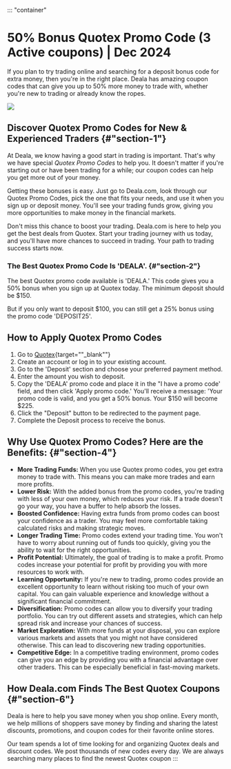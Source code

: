 ::: \"container\"
# 50% Bonus Quotex Promo Code (3 Active coupons) \| Dec 2024

If you plan to try trading online and searching for a deposit bonus code
for extra money, then you're in the right place. Deala has amazing
coupon codes that can give you up to 50% more money to trade with,
whether you\'re new to trading or already know the ropes.

[![](https://static.quotex.io/files/4_en/300_250.jpg)](https://traff.sbs/brokerqxlid)

## Discover Quotex Promo Codes for New & Experienced Traders {#"section-1"}

At Deala, we know having a good start in trading is important. That\'s
why we have special *Quotex Promo Codes* to help you. It doesn\'t matter
if you\'re starting out or have been trading for a while; our coupon
codes can help you get more out of your money.

Getting these bonuses is easy. Just go to Deala.com, look through our
Quotex Promo Codes, pick the one that fits your needs, and use it when
you sign up or deposit money. You\'ll see your trading funds grow,
giving you more opportunities to make money in the financial markets.

Don\'t miss this chance to boost your trading. Deala.com is here to help
you get the best deals from Quotex. Start your trading journey with us
today, and you\'ll have more chances to succeed in trading. Your path to
trading success starts now.

### The Best Quotex Promo Code Is \'DEALA\'. {#"section-2"}

The best Quotex promo code available is 'DEALA.' This code gives you a
50% bonus when you sign up at Quotex today. The minimum deposit should
be \$150.

But if you only want to deposit \$100, you can still get a 25% bonus
using the promo code 'DEPOSIT25'.

## How to Apply Quotex Promo Codes

1.  Go to
    [Quotex](\%22https://traff.sbs/brokerqxsignup\%22){target=""_blank""}
2.  Create an account or log in to your existing account.
3.  Go to the 'Deposit' section and choose your preferred payment
    method.
4.  Enter the amount you wish to deposit.
5.  Copy the 'DEALA' promo code and place it in the "I have a promo
    code' field, and then click 'Apply promo code.' You'll receive a
    message: 'Your promo code is valid, and you get a 50% bonus. Your
    \$150 will become \$225.
6.  Click the "Deposit" button to be redirected to the payment page.
7.  Complete the Deposit process to receive the bonus.

## Why Use Quotex Promo Codes? Here are the Benefits: {#"section-4"}

-   **More Trading Funds:** When you use Quotex promo codes, you get
    extra money to trade with. This means you can make more trades and
    earn more profits.
-   **Lower Risk:** With the added bonus from the promo codes, you\'re
    trading with less of your own money, which reduces your risk. If a
    trade doesn\'t go your way, you have a buffer to help absorb the
    losses.
-   **Boosted Confidence:** Having extra funds from promo codes can
    boost your confidence as a trader. You may feel more comfortable
    taking calculated risks and making strategic moves.
-   **Longer Trading Time:** Promo codes extend your trading time. You
    won\'t have to worry about running out of funds too quickly, giving
    you the ability to wait for the right opportunities.
-   **Profit Potential:** Ultimately, the goal of trading is to make a
    profit. Promo codes increase your potential for profit by providing
    you with more resources to work with.
-   **Learning Opportunity:** If you\'re new to trading, promo codes
    provide an excellent opportunity to learn without risking too much
    of your own capital. You can gain valuable experience and knowledge
    without a significant financial commitment.
-   **Diversification:** Promo codes can allow you to diversify your
    trading portfolio. You can try out different assets and strategies,
    which can help spread risk and increase your chances of success.
-   **Market Exploration:** With more funds at your disposal, you can
    explore various markets and assets that you might not have
    considered otherwise. This can lead to discovering new trading
    opportunities.
-   **Competitive Edge:** In a competitive trading environment, promo
    codes can give you an edge by providing you with a financial
    advantage over other traders. This can be especially beneficial in
    fast-moving markets.

## How Deala.com Finds The Best Quotex Coupons {#"section-6"}

Deala is here to help you save money when you shop online. Every month,
we help millions of shoppers save money by finding and sharing the
latest discounts, promotions, and coupon codes for their favorite online
stores.

Our team spends a lot of time looking for and organizing Quotex deals
and discount codes. We post thousands of new codes every day. We are
always searching many places to find the newest Quotex coupon
:::

